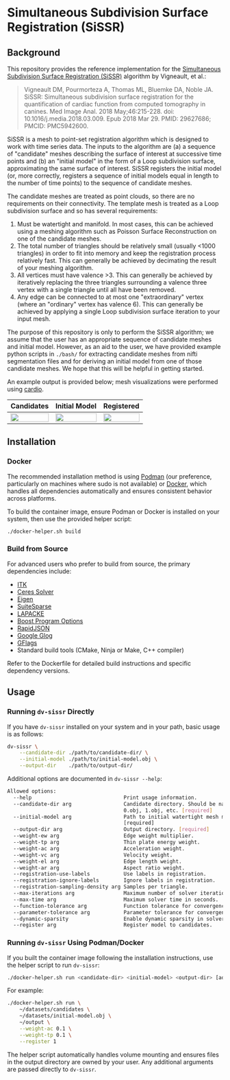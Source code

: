 # Simultaneous Subdivision Surface Registration (SiSSR)

## Background

This repository provides the reference implementation for the [Simultaneous Subdivision Surface Registration (SiSSR)](https://www.ncbi.nlm.nih.gov/pubmed/29627686) algorithm by Vigneault, et al.:

> Vigneault DM, Pourmorteza A, Thomas ML, Bluemke DA, Noble JA. SiSSR: Simultaneous subdivision surface registration for the quantification of cardiac function from computed tomography in canines. Med Image Anal. 2018 May;46:215-228. doi: 10.1016/j.media.2018.03.009. Epub 2018 Mar 29. PMID: 29627686; PMCID: PMC5942600.

SiSSR is a mesh to point-set registration algorithm which is designed to work with time series data.
The inputs to the algorithm are (a) a sequence of "candidate" meshes describing the surface of interest at successive time points and (b) an "initial model" in the form of a Loop subdivision surface, approximating the same surface of interest.
SiSSR registers the initial model (or, more correctly, registers a sequence of initial models equal in length to the number of time points) to the sequence of candidate meshes.

The candidate meshes are treated as point clouds, so there are no requirements on their connectivity.
The template mesh is treated as a Loop subdivision surface and so has several requirements:

1. Must be watertight and manifold. In most cases, this can be achieved using a meshing algorithm such as Poisson Surface Reconstruction on one of the candidate meshes.
2. The total number of triangles should be relatively small (usually <1000 triangles) in order to fit into memory and keep the registration process relatively fast. This can generally be achieved by decimating the result of your meshing algorithm.
2. All vertices must have valence >3. This can generally be achieved by iteratively replacing the three triangles surrounding a valence three vertex with a single triangle until all have been removed.
3. Any edge can be connected to at most one "extraordinary" vertex (where an "ordinary" vertex has valence 6). This can generally be achieved by applying a single Loop subdivision surface iteration to your input mesh.

The purpose of this repository is only to perform the SiSSR algorithm; we assume that the user has an appropriate sequence of candidate meshes and initial model.
However, as an aid to the user, we have provided example python scripts in `./bash/` for extracting candidate meshes from nifti segmentation files and for deriving an initial model from one of those candidate meshes.
We hope that this will be helpful in getting started.

An example output is provided below; mesh visualizations were performed using [cardio](https://github.com/sudomakeinstall/cardio).

| Candidates | Initial Model | Registered |
|:----------:|:-------------:|:----------:|
| <img src="assets/candidates.gif" width="100%"> | <img src="assets/model.png" width="100%"> | <img src="assets/registered.gif" width="100%"> |

## Installation

### Docker

The recommended installation method is using [Podman](https://podman.io/) (our preference, particularly on machines where sudo is not available) or [Docker](https://www.docker.com/), which handles all dependencies automatically and ensures consistent behavior across platforms.

To build the container image, ensure Podman or Docker is installed on your system, then use the provided helper script:

```bash
./docker-helper.sh build
```

### Build from Source

For advanced users who prefer to build from source, the primary dependencies include:

- [ITK](https://github.com/InsightSoftwareConsortium/ITK/)
- [Ceres Solver](https://github.com/ceres-solver/ceres-solver)
- [Eigen](https://eigen.tuxfamily.org/index.php?title=Main_Page)
- [SuiteSparse](https://github.com/DrTimothyAldenDavis/SuiteSparse)
- [LAPACKE](https://github.com/Reference-LAPACK/lapack)
- [Boost Program Options](https://www.boost.org/doc/libs/latest/doc/html/program_options.html)
- [RapidJSON](https://github.com/Tencent/rapidjson/)
- [Google Glog](https://github.com/google/glog)
- [GFlags](https://github.com/gflags/gflags)
- Standard build tools (CMake, Ninja or Make, C++ compiler)

Refer to the Dockerfile for detailed build instructions and specific dependency versions.

## Usage

### Running `dv-sissr` Directly

If you have `dv-sissr` installed on your system and in your path, basic usage is as follows:

```bash
dv-sissr \
    --candidate-dir ./path/to/candidate-dir/ \
    --initial-model ./path/to/initial-model.obj \
    --output-dir    ./path/to/output-dir/
```

Additional options are documented in `dv-sissr --help`:

```bash
Allowed options:
  --help                              Print usage information.
  --candidate-dir arg                 Candidate directory. Should be named 
                                      0.obj, 1.obj, etc. [required]
  --initial-model arg                 Path to initial watertight mesh model. 
                                      [required]
  --output-dir arg                    Output directory. [required]
  --weight-ew arg                     Edge weight multiplier.
  --weight-tp arg                     Thin plate energy weight.
  --weight-ac arg                     Acceleration weight.
  --weight-vc arg                     Velocity weight.
  --weight-el arg                     Edge length weight.
  --weight-ar arg                     Aspect ratio weight.
  --registration-use-labels           Use labels in registration.
  --registration-ignore-labels        Ignore labels in registration.
  --registration-sampling-density arg Samples per triangle.
  --max-iterations arg                Maximum number of solver iterations.
  --max-time arg                      Maximum solver time in seconds.
  --function-tolerance arg            Function tolerance for convergence.
  --parameter-tolerance arg           Parameter tolerance for convergence.
  --dynamic-sparsity                  Enable dynamic sparsity in solver.
  --register arg                      Register model to candidates.
```

### Running `dv-sissr` Using Podman/Docker

If you built the container image following the installation instructions, use the helper script to run `dv-sissr`:

```bash
./docker-helper.sh run <candidate-dir> <initial-model> <output-dir> [additional args...]
```

For example:

```bash
./docker-helper.sh run \
    ~/datasets/candidates \
    ~/datasets/initial-model.obj \
    ~/output \
    --weight-ac 0.1 \
    --weight-tp 0.1 \
    --register 1
```

The helper script automatically handles volume mounting and ensures files in the output directory are owned by your user. Any additional arguments are passed directly to `dv-sissr`.
